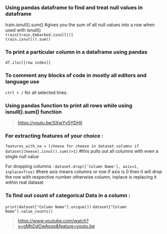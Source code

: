 ### Using pandas dataframe to find and treat null values in dataframe
train.isnull().sum() #gives you the sum of all null values into a row when used with isnull() <br>
`train[train.Embarked.isnull()]`<br>
`train.isnull().sum()`
<br> 

### To print a particular column in a dataframe using pandas 
`df.iloc[[row index]]`

### To comment any blocks of code in mostly all editors and language use <br>
`ctrl + /` for all selected lines. 

### Using pandas function to print all rows while using isnull().sum() function 
> https://youtu.be/SXwYy5YDHII 

### For extracting features of your choice :
`features_with_na = [cheese for cheese in dataset.columns if dataset[cheese].isnul().sum()>1]` #this pulls out all columns with even a single null value 

For dropping columns :
`dataset.drop(['Column Name'], axis=1, inplace=True)` #here axis means columns or row if axis is 0 then it will drop the row with respective number otherwise column, inplace is replacing it within real dataset

### To find out count of categorical Data in a column :
`print(dataset["Column Name"].unique())`
`dataset["Column Name"].value_counts()`
> https://www.youtube.com/watch?v=gMhDdOwApgs&feature=youtu.be
